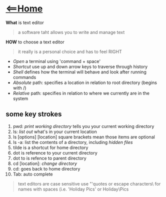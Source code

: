 # [<==Home](README.md)

**What** is text editor
> a software taht allows you to write and manage text

**HOW** to choose a text editor
> it really is a personal choice and has to feel RIGHT

- *Open* a terminal using 'command + space'
- *Shortcut* use up and down arrow keys to traverse through history
- *Shell* defines how the terminal will behave and look after running commands
- *Absolute* path: specifies a location in relation to root directory (begins with /)
- *Relative* path: specifies in relation to where we currently are in the system

## some key strokes
1. pwd: *print working directory* tells you your current working directory
1. ls: *list out* what's in your current location
1. ls [options] [location] square brackets mean those items are optional
1. ls -a: list the contents of a directory, including *hidden files*
1. tilde is a shortcut for home directory
1. dot is reference to your current directory
1. dot to is refence to parent directory
1. cd [location]: *change directory*
1. cd: goes back to home directory
1. Tab: auto complete

> text editors are case sensitive
> use "'quotes or escape characters\ for names with spaces (i.e. 'Holiday Pics' or Holiday\Pics
